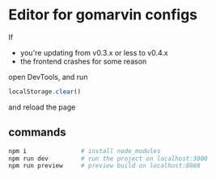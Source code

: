# Editor for gomarvin configs

If

- you're updating from v0.3.x or less to v0.4.x
- the frontend crashes for some reason

open DevTools, and run

```js
localStorage.clear()
```

and reload the page

## commands

```bash
npm i               # install node_modules
npm run dev         # run the project on localhost:3000
npm run preview     # preview build on localhost:8888
```

<!--

// return the size of the stored stuff in localstorage
// https://stackoverflow.com/questions/4391575/how-to-find-the-size-of-localstorage

var _lsTotal = 0,
    _xLen, _x;
for (_x in localStorage) {
    if (!localStorage.hasOwnProperty(_x)) {
        continue;
    }
    _xLen = ((localStorage[_x].length + _x.length) * 2);
    _lsTotal += _xLen;
    console.log(_x.substr(0, 50) + " = " + (_xLen / 1024).toFixed(2) + " KB")
};
console.log("Total = " + (_lsTotal / 1024).toFixed(2) + " KB");




/*
  --- Centering content + full width backgrounds in html
      <div class="flex-center">
          <div class="max-width-1">content</div>
      </div>


<a
  href="qwe"
  rel="noreferrer"
  target="_blank"
  style="text-decoration: none"
  >qweqwe</a
>
*/


git add .
git commit -m "next"
git push


# delete branch
git branch -d gh-pages

# create


<script setup lang="ts">
import { ref } from 'vue'
</script>

<template></template>

<style>
</style>

<div class="flex-center">
    <div class="max-width-1">content</div>
</div>

## New vue tips and tricks
/**
 * https://stackoverflow.com/questions/33731939/vue-js-toggle-class-on-click
 * @click="$event.target.classList.toggle('active')"
 */


         "postbuild": "purgecss --css dist/assets/*.css --content dist/assets/*.js -o dist/assets/  --safelist html body"

 -->
